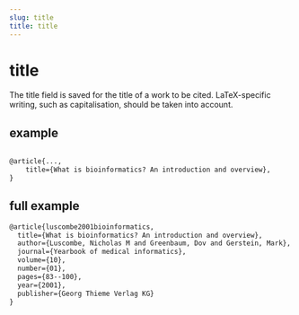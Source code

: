 ```yaml
---
slug: title
title: title
---
```


# title

The title field is saved for the title of a work to be cited. LaTeX-specific writing, such as capitalisation, should be taken into account.


## example

```tex

@article{...,
    title={What is bioinformatics? An introduction and overview},
}
```
## full example
```tex
@article{luscombe2001bioinformatics,
  title={What is bioinformatics? An introduction and overview},
  author={Luscombe, Nicholas M and Greenbaum, Dov and Gerstein, Mark},
  journal={Yearbook of medical informatics},
  volume={10},
  number={01},
  pages={83--100},
  year={2001},
  publisher={Georg Thieme Verlag KG}
}
```
